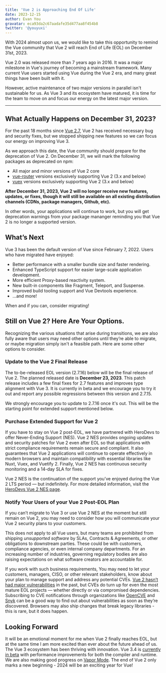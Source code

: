 ```yaml
---
title: 'Vue 2 is Approaching End Of Life'
date: 2023-12-15
author: Evan You
gravatar: eca93da2c67aadafe35d477aa8f454b8
twitter: '@youyuxi'
---
```


With 2024 almost upon us, we would like to take this opportunity to remind the Vue community that Vue 2 will reach End of Life (EOL) on December 31st, 2023.

Vue 2.0 was released more than 7 years ago in 2016. It was a major milestone in Vue's journey of becoming a mainstream framework. Many current Vue users started using Vue during the Vue 2 era, and many great things have been built with it.

However, active maintenance of two major versions in parallel isn't sustainable for us. As Vue 3 and its ecosystem have matured, it is time for the team to move on and focus our energy on the latest major version.

---

## What Actually Happens on December 31, 2023?

For the past 18 months since [Vue 2.7](https://blog.vuejs.org/posts/vue-2-7-naruto), Vue 2 has received necessary bug and security fixes, but we stopped shipping new features so we can focus our energy on improving Vue 3.

As we approach this date, the Vue community should prepare for the deprecation of Vue 2. On December 31, we will mark the following packages as deprecated on npm:

* All major and minor versions of Vue 2 core
* [vue-router](https://www.npmjs.com/package/vue-router) versions exclusively supporting Vue 2 (3.x and below)
* [vuex](https://www.npmjs.com/package/vuex) versions exclusively supporting Vue 2 (3.x and below)

**After December 31, 2023, Vue 2 will no longer receive new features, updates, or fixes, though it will still be available on all existing distribution channels (CDNs, package managers, Github, etc).**

In other words, your applications will continue to work, but you will get deprecation warnings from your package mananger reminding you that Vue 2 is no longer a supported version.

## What’s Next

Vue 3 has been the default version of Vue since February 7, 2022. Users who have migrated have enjoyed:

* Better performance with a smaller bundle size and faster rendering.
* Enhanced TypeScript support for easier large-scale application development.
* More efficient Proxy-based reactivity system.
* New built-in components like Fragment, Teleport, and Suspense.
* Improved build tooling support and Vue Devtools experience.
* …and more!

When and if you can, consider migrating!

## Still on Vue 2? Here Are Your Options.

Recognizing the various situations that arise during transitions, we are also fully aware that users may need other options until they’re able to migrate, or maybe migration simply isn't a feasible path. Here are some other options to consider.


### Update to the Vue 2 Final Release

The to-be-released EOL version (2.7.16) below will be the final release of Vue 2. The planned released date is **December 23, 2023**. This patch release includes a few final fixes for 2.7 features and improves type alignment with Vue 3. It is currently in beta and we encourage you to try it out and report any possible regressions between this version and 2.7.15.

We strongly encourage you to update to 2.7.16 once it's out. This will be the starting point for extended support mentioned below.

### Purchase Extended Support for Vue 2

If you have to stay on Vue 2 post-EOL, we have partnered with HeroDevs to offer Never-Ending Support (NES). Vue 2 NES provides ongoing updates and security patches for Vue 2 even after EOL so that applications with strict compliance requirements remain secure and compliant. It also guarantees that Vue 2 applications will continue to operate effectively in modern browsers and maintain compatibility with essential libraries like Nuxt, Vuex, and Vuetify 2. Finally, Vue 2 NES has continuous security monitoring and a 14-day SLA for fixes.

Vue 2 NES is the continuation of the support you’ve enjoyed during the Vue 2 LTS period — but indefinitely. For more detailed information, visit the [HeroDevs Vue 2 NES page](https://www.herodevs.com/support/nes-vue?utm_source=vuejs-org&utm_medium=blog&utm_campaign=eol-by-eoy).


### Notify Your Users of your Vue 2 Post-EOL Plan 

If you can’t migrate to Vue 3 or use Vue 2 NES at the moment but still remain on Vue 2, you may need to consider how you will communicate your Vue 2 security plans to your customers.

This does not apply to all Vue users, but many teams are prohibited from shipping _unsupported software_ by SLAs, Contracts & Agreements, or other obligations to downstream parties. These could be with customers, compliance agencies, or even internal company departments. For an increasing number of industries, governing regulatory bodies are also raising expectations on what software creators are accountable for.

If you work with such business requirements, You may need to let your customers, managers, CISO, or other relevant stakeholders, know about your plan to manage support and address any potential CVEs. [Vue 2 hasn’t had major vulnerabilities](https://v2.vuejs.org/lts/#:~:text=For%20the%20record%2C%20Vue%202%20hasn%E2%80%99t%20really%20had%20any%20real%20vulnerabilities%20in%20the%20past%2C%20but%20you%20may%20need%20a%20supported%20version%20to%20fullfil%20regulations%20or%20company%20policies.) in the past, but CVEs do turn up for even the most mature EOL projects — whether directly or via compromised dependencies. Subscribing to CVE notifications through organizations like [OpenCVE](https://www.opencve.io/) and [Snyk](https://snyk.io) can be a good way to find out about vulnerabilities as soon as they’re discovered. Browsers may also ship changes that break legacy libraries - this is rare, but it does happen.

## Looking Forward

It will be an emotional moment for me when Vue 2 finally reaches EOL, but at the same time I am more excited than ever about the future ahead of us. The Vue 3 ecosystem has been thriving with innovation. Vue 3.4 is [currently in beta](https://github.com/vuejs/core/blob/minor/CHANGELOG.md) with performance improvements for both the compiler and runtime. We are also making good progress on [Vapor Mode](https://github.com/vuejs/core-vapor). The end of Vue 2 only marks a new beginning - 2024 will be an exciting year for Vue!

